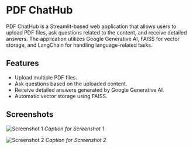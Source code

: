 # PDF ChatHub
PDF ChatHub is a Streamlit-based web application that allows users to upload PDF files, ask questions related to the content, and receive detailed answers. The application utilizes Google Generative AI, FAISS for vector storage, and LangChain for handling language-related tasks.

## Features

- Upload multiple PDF files.
- Ask questions based on the uploaded content.
- Receive detailed answers generated by Google Generative AI.
- Automatic vector storage using FAISS.

## Screenshots

![Screenshot 1](https://raw.githubusercontent.com/your-username/pdf-chathub/main/1.png)
*Caption for Screenshot 1*

![Screenshot 2](https://raw.githubusercontent.com/your-username/pdf-chathub/main/2.png)
*Caption for Screenshot 2*
